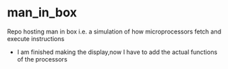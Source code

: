 # man_in_box
Repo hosting man in box i.e. a simulation of how microprocessors fetch and execute instructions

- I am finished making the display,now I have to add the actual functions of the processors 
